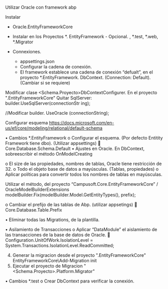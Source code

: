 
Utilizar Oracle con framework abp


Instalar

- Oracle.EntityFrameworkCore
- Instalar en los Proyectos *. EntityFramework
      - Opcional. , *.test, *.web,  *.Migrator

- Connexiones.
	- appsettings.json
	- Configurar la cadena de conexión. 
	- El framework establece una cadena de conexión “defualt”, en el proyecto *.EntityFramework. DbContext. (Connection: Default). (Cambiar si se requiere)

Modificar clase <Schema.Proyecto>DbContextConfigurer. En el proyecto "<SchemaProyecto>.EntityFrameworkCore"
   Quitar SqlServer: 
   builder.UseSqlServer(connectionStr
ing);
   
   //Modificar
   builder. UseOracle (connectionString);

Configurar esquema 
https://docs.microsoft.com/en-us/ef/core/modeling/relational/default-schema

•	Cambios *.EntityFramework
o	Configurar el esquema. (Por defecto Entitity Framework tiene dbo). (Utilizar appsettings)
	Core.Database.Schema.Default
•	Ajustes en Oracle. En DbContext, sobreescribir el método OnModelCreating

o	El size de las propiedades, nombres de tablas, Oracle tiene restricción de 32.
o	Todo el objeto base de datos a mayúsculas. (Tablas, propiedades)
o	Aplicar políticas para convertir todos los nombres de tablas en mayúsculas. 

Utilizar el método, del proyecto “Campusoft.Core.EntityFrameworkCore” / OracleModelBuilderExtensions
modelBuilder.Fix(modelBuilder.Model.GetEntityTypes(), prefix);
 
o	Cambiar el prefijo de las tablas de Abp.  (utilizar appsetings)
	Core.Database.Table.Prefix

•	Eliminar todas las Migrations, de la plantilla. 

•	Asilamiento de Transacciones
o	Aplicar “<Proyecto>DataModule” el aislamiento de las transacciones de la base de datos de Oracle.
	Configuration.UnitOfWork.IsolationLevel = System.Transactions.IsolationLevel.ReadCommitted;

4. Generar la migracion desde el proyecto   "<SchemaProyecto>.EntityFrameworkCore"
EntityFrameworkCore\Add-Migration init
5. Ejecutar el proyecto de Migracion "<Schema.Proyecto>.Platform.Migrator"  

•	Cambios *.test
o	Crear DbContext para verificar la conexión. 
